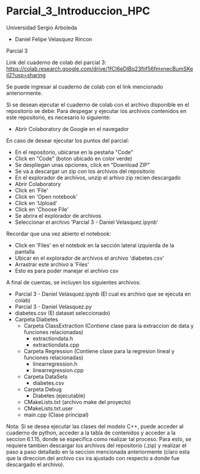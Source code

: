# Parcial_3_Introduccion_HPC
Universidad Sergio Arboleda
* Daniel Felipe Velasquez Rincon 

Parcial 3

Link del cuaderno de colab del parcial 3:
https://colab.research.google.com/drive/1fCI6eDlBq23fiif56fmxnecBumSKeil2?usp=sharing

Se puede ingresar al cuaderno de colab con el link mencionado anteriormente.

Si se desean ejecutar el cuaderno de colab con el archivo disponible en el repositorio se debe:
  Para despegar y ejecutar los archivos contenidos en este repositorio, es necesario lo siguiente:
  * Abrir Colaboratory de Google en el navegador

  En caso de desear ejecutar los puntos del parcial: 
  * En el repositorio, ubicarse en la pestaña "Code"
  * Click en "Code" (boton ubicado en color verde)
  * Se despliegan unas opciones, click en "Download ZIP"
  * Se va a descargar un zip con los archivos del repositorio
  * En el explorador de archivos, unzip el arhivo zip recien descargado
  * Abrir Colaboratory
  * Click en 'File'
  * Click en 'Open notebook'
  * Click en 'Upload'
  * Click en 'Choose File'
  * Se abrira el explorador de archivos
  * Seleccionar el archivo 'Parcial 3 - Daniel Velasquez.ipynb'

  Recordar que una vez abierto el notebook:
  * Click en 'Files' en el notebok en la sección lateral izquierda de la pantalla
  * Ubicar en el explorador de archivos el archivo 'diabetes.csv'
  * Arrastrar este archivo a 'Files'
  * Esto es para poder manejar el archivo csv

A final de cuentas, se incluyen los siguientes archivos:
* Parcial 3 - Daniel Velasquez.ipynb (El cual es archivo que se ejecuta en colab)
* Parcial 3 - Daniel Velasquez.py
* diabetes.csv (El dataset seleccionado)
* Carpeta Diabetes
  * Carpeta ClassExtraction (Contiene clase para la extraccion de data y funciones relacionadas)
    * extractiondata.h
    * extractiondata.cpp
  * Carpeta Regression (Contiene clase para la regresion lineal y funciones relacionadas)
    * linearregression.h
    * linearregression.cpp
  * Carpeta DataSets
    * diabetes.csv
  * Carpeta Debug
    * Diabetes (ejecutable)
  * CMakeLists.txt (archivo make del proyecto)
  * CMakeLists.txt.user
  * main.cpp (Clase principal)
  
Nota: Si se desea ejecutar las clases del modelo C++, puede acceder al cuaderno de python, acceder a la tabla de contenidos y acceder a la seccion 6.1.15, donde se especifica como realizar tal proceso. Para esto, se requiere tambien descargar los archivos del repositorio (.zip) y realizar el paso a paso detallado en la seccion mencionada anteriormente (claro esta que la direccion del archivo csv ira ajustado con respecto a donde fue descargado el archivo).
